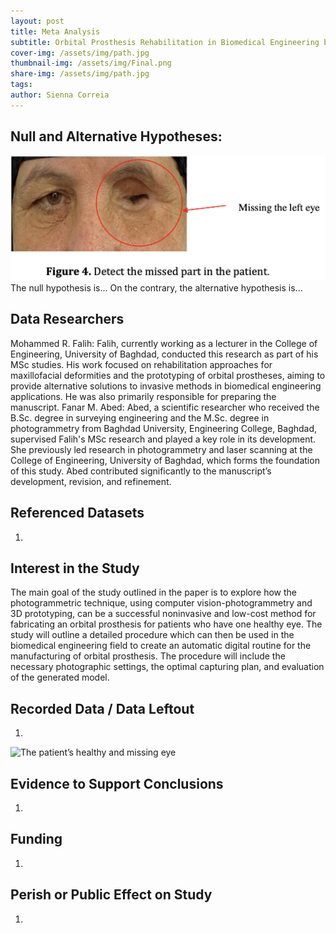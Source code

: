```yaml
---
layout: post
title: Meta Analysis
subtitle: Orbital Prosthesis Rehabilitation in Biomedical Engineering by Means of Computer Vision-Photogrammetry and 3D Prototyping
cover-img: /assets/img/path.jpg
thumbnail-img: /assets/img/Final.png
share-img: /assets/img/path.jpg
tags: 
author: Sienna Correia
---
```


## Null and Alternative Hypotheses:
![The patient’s healthy and missing eye](/assets/img/InitialEye.png)
The null hypothesis is...
On the contrary, the alternative hypothesis is...

## Data Researchers
Mohammed R. Falih: 
Falih, currently working as a lecturer in the College of Engineering, University of Baghdad, conducted this research as part of his MSc studies. His work focused on rehabilitation approaches for maxillofacial deformities and the prototyping of orbital prostheses, aiming to provide alternative solutions to invasive methods in biomedical engineering applications. He was also primarily responsible for preparing the manuscript.
Fanar M. Abed:
Abed, a scientific researcher who received the B.Sc. degree in surveying engineering and the M.Sc. degree in photogrammetry from Baghdad University, Engineering College, Baghdad, supervised Falih's MSc research and played a key role in its development. She previously led research in photogrammetry and laser scanning at the College of Engineering, University of Baghdad, which forms the foundation of this study. Abed contributed significantly to the manuscript’s development, revision, and refinement.


## Referenced Datasets
1.


## Interest in the Study
The main goal of the study outlined in the paper is to explore how the photogrammetric technique, using computer vision-photogrammetry and 3D prototyping, can be a successful noninvasive and low-cost method for fabricating an orbital prosthesis for patients who have one healthy eye. The study will outline a detailed procedure which can then be used in the biomedical engineering field to create an automatic digital routine for the manufacturing of orbital prosthesis. The procedure will include the necessary photographic settings, the optimal capturing plan, and evaluation of the generated model.


## Recorded Data / Data Leftout
1. 
![The patient’s healthy and missing eye](/assets/img/DataCapturing.png)


## Evidence to Support Conclusions
1. 


## Funding
1. 


## Perish or Public Effect on Study
1. 
